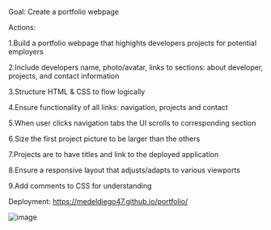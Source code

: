 Goal: Create a portfolio webpage

Actions:

1.Build a portfolio webpage that highights developers projects for potential employers

2.Include developers name, photo/avatar, links to sections: about developer, projects, and contact information

3.Structure HTML & CSS to flow logically

4.Ensure functionality of all links: navigation, projects and contact

5.When user clicks navigation tabs the UI scrolls to corresponding section

6.Size the first project picture to be larger than the others

7.Projects are to have titles and link to the deployed application

8.Ensure a responsive layout that adjusts/adapts to various viewports

9.Add comments to CSS for understanding



Deployment:
https://medeldiego47.github.io/portfolio/

![image](https://user-images.githubusercontent.com/109823956/183531300-c3c92ae2-07dd-463b-9c97-d20139636422.png)
